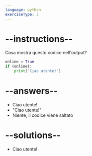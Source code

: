```yaml
---
language: python
exerciseType: 3
---
```


# --instructions--

Cosa mostra questo codice nell'output?
```python
online = True
if (online):
    print("Ciao utente!")
```

# --answers--

- Ciao utente!
- "Ciao utente!"
- Niente, il codice viene saltato

# --solutions--

- Ciao utente!
